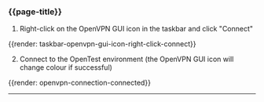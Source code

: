 ### {{page-title}}

1. Right-click on the OpenVPN GUI icon in the taskbar and click "Connect"

{{render: taskbar-openvpn-gui-icon-right-click-connect}}

2. Connect to the OpenTest environment (the OpenVPN GUI icon will change colour if successful)

{{render: openvpn-connection-connected}}

---